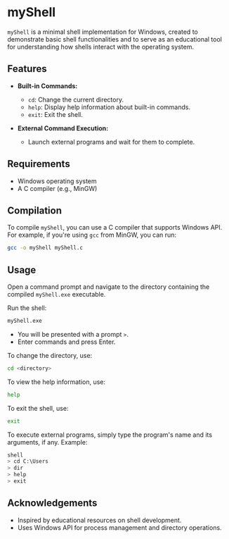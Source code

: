 # myShell

`myShell` is a minimal shell implementation for Windows, created to demonstrate basic shell functionalities and to serve as an educational tool for understanding how shells interact with the operating system.

## Features

- **Built-in Commands:**
  - `cd`: Change the current directory.
  - `help`: Display help information about built-in commands.
  - `exit`: Exit the shell.
  
- **External Command Execution:**
  - Launch external programs and wait for them to complete.

## Requirements

- Windows operating system
- A C compiler (e.g., MinGW)

## Compilation
To compile `myShell`, you can use a C compiler that supports Windows API. For example, if you're using `gcc` from MinGW, you can run:

```sh
gcc -o myShell myShell.c

```
## Usage
Open a command prompt and navigate to the directory containing the compiled `myShell.exe` executable.

Run the shell:

```sh
myShell.exe
```
 - You will be presented with a prompt `>`. 
 - Enter commands and press Enter.


To change the directory, use:
```sh
cd <directory>
```
To view the help information, use:
```sh
help
```
To exit the shell, use:
```sh
exit
```
To execute external programs, simply type the program's name and its arguments, if any.
Example:
```sh
shell
> cd C:\Users
> dir
> help
> exit
```
## Acknowledgements
  - Inspired by educational resources on shell development.
  - Uses Windows API for process management and directory operations.
